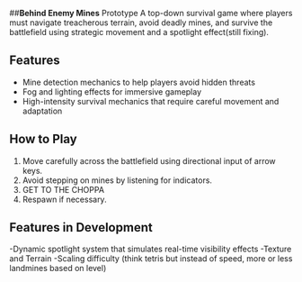 ##**Behind Enemy Mines** Prototype
A top-down survival game where players must navigate treacherous terrain, avoid deadly mines, and survive the battlefield using strategic movement and a spotlight effect(still fixing).

## Features
- Mine detection mechanics to help players avoid hidden threats
- Fog and lighting effects for immersive gameplay
- High-intensity survival mechanics that require careful movement and adaptation

## How to Play
1. Move carefully across the battlefield using directional input of arrow keys.
2. Avoid stepping on mines by listening for indicators.
4. GET TO THE CHOPPA
5. Respawn if necessary.

## Features in Development
-Dynamic spotlight system that simulates real-time visibility effects
-Texture and Terrain
-Scaling difficulty (think tetris but instead of speed, more or less landmines based on level)
